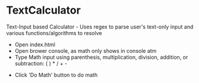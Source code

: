# TextCalculator
Text-Input based Calculator - Uses regex to parse user's text-only input and various functions/algorithms to resolve

- Open index.html
- Open brower console, as math only shows in console atm
- Type Math input using parenthesis, multiplication, division, addition, or subtraction: ( ) \* / + -
<!--  Note: must have an operation before/after parentthesis. eg. (3) '\*' (4 + 7)
 (3) (4 + 7) will not run the operation.
 Nested parenthesis are ok -->
- Click 'Do Math' button to do math
